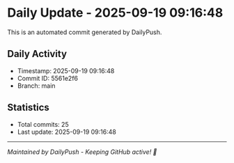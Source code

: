 # Daily Update - 2025-09-19 09:16:48

This is an automated commit generated by DailyPush.

## Daily Activity
- Timestamp: 2025-09-19 09:16:48
- Commit ID: 5561e2f6
- Branch: main

## Statistics
- Total commits: 25
- Last update: 2025-09-19 09:16:48

---
*Maintained by DailyPush - Keeping GitHub active! 🚀*
